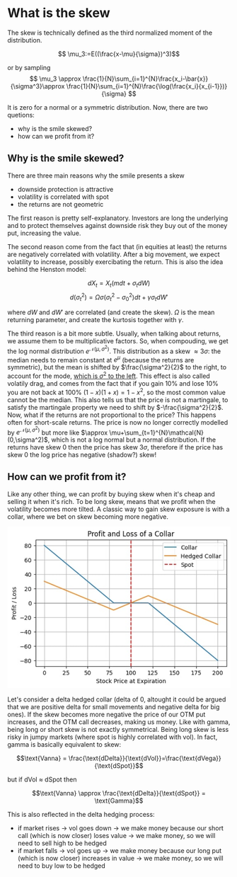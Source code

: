 # What is the skew

The skew is technically defined as the third normalized moment of the distribution. 

$$ \mu_3:=E((\frac{x-\mu}{\sigma})^3)$$

or by sampling
$$ \mu_3 \approx \frac{1}{N}\sum_{i=1}^{N}\frac{x_i-\bar{x}}{\sigma^3}\approx \frac{1}{N}\sum_{i=1}^{N}\frac{\log(\frac{x_i}{x_{i-1}})}{\sigma} $$

It is zero for a normal or a symmetric distribution. Now, there are two quetions:
* why is the smile skewed?
* how can we profit from it?

## Why is the smile skewed? 

There are three main reasons why the smile presents a skew
* downside protection is attractive
* volatility is correlated with spot
* the returns are not geometric

The first reason is pretty self-explanatory. Investors are long the underlying and to protect themselves against downside risk they buy out of the money put, increasing the value. 

The second reason come from the fact that (in equities at least) the returns are negatively correlated with volatility. After a big movement, we expect volatility to increase, possibly exercibating the return. This is also the idea behind the Henston model:

$$dX_t = X_t(mdt+\sigma_tdW)$$
$$d(\sigma_t^2)=\Omega\sigma(\sigma_t^2-\sigma_0^2)dt+\gamma\sigma_tdW' $$

where $dW$ and $dW'$ are correlated (and create the skew). $\Omega$ is the mean returning parameter, and create the kurtosis together with $\gamma$.

The third reason is a bit more subtle. Usually, when talking about returns, we assume them to be multiplicative factors. So, when compouding, we get the log normal distribution $e^{\mathcal{N}(\mu,\sigma^2)}$. This distribution as a skew $\approx 3\sigma$: the median needs to remain constant at $e^{\mu}$ (because the returns are symmetric), but the mean is shifted by $\frac{\sigma^2}{2}$ to the right, to account for the mode, [which is $\sigma^2$ to the left](https://www.youtube.com/watch?v=UtpLE6npxvk). This effect is also called volatily drag, and comes from the fact that if you gain 10% and lose 10% you are not back at 100% $(1-x)(1+x)=1-x^2$, so the most common value cannot be the median. This also tells us that the price is not a martingale, to satisfy the martingale property we need to shift by $-\frac{\sigma^2}{2}$. Now, what if the returns are not proportional to the price?
This happens often for short-scale returns. The price is now no longer correctly modelled by $e^{\mathcal{N}(\mu,\sigma^2)}$ but more like $\approx \mu+\sum_{t=1}^{N}\mathcal{N}(0,\sigma^2)$, which is not a log normal but a normal distribution. If the returns have skew 0 then the price has skew $3\sigma$, therefore if the price has skew 0 the log price has negative (shadow?) skew!

## How can we profit from it?

Like any other thing, we can profit by buying skew when it's cheap and selling it when it's rich. To be long skew, means that we profit when the volatility becomes more tilted. A classic way to gain skew exposure is with a collar, where we bet on skew becoming more negative.

![skew1](Skew.jpg)


Let's consider a delta hedged collar (delta of 0, altought it could be argued that we are positive delta for small movements and negative delta for big ones). If the skew becomes more negative the price of our OTM put increases, and the OTM call decreases, making us money. Like with gamma, being long or short skew is not exactly symmetrical. Being long skew is less risky in jumpy markets (where spot is highly correlated with vol). In fact,  gamma is basically equivalent to skew:

$$\text{Vanna} = \frac{\text{dDelta}}{\text{dVol}}=\frac{\text{dVega}}{\text{dSpot}}$$

but if dVol $\approx$ dSpot then 

$$\text{Vanna} \approx \frac{\text{dDelta}}{\text{dSpot}} = \text{Gamma}$$

This is also reflected in the delta hedging process:
- if market rises $\rightarrow$ vol goes down $\rightarrow$ we make money because our short call (which is now closer) loses value $\rightarrow$ we make money, so we will need to sell high to be hedged
- if market falls $\rightarrow$ vol goes up $\rightarrow$ we make money because our long put (which is now closer) increases in value $\rightarrow$ we make money, so we will need to buy low to be hedged